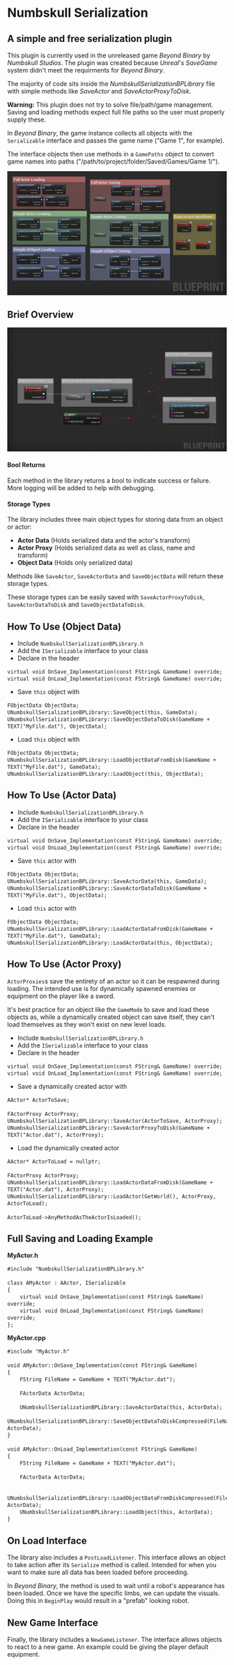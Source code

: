 # Numbskull Serialization
## A simple and free serialization plugin

This plugin is currently used in the unreleased game _Beyond Binary_ by _Numbskull Studios_. The plugin was created because _Unreal_'s _SaveGame_ system didn't meet the requirments for _Beyond Binary_.

The majority of code sits inside the _NumbskullSerializationBPLibrary_ file with simple methods like _SaveActor_ and _SaveActorProxyToDisk_.

**Warning:** This plugin does not try to solve file/path/game management. Saving and loading methods expect full file paths so the user must properly supply these.

In _Beyond Binary_, the game instance collects all objects with the `Serializable` interface and passes the game name ("Game 1", for example).

The interface objects then use methods in a `GamePaths` object to convert game names into paths ("/path/to/project/folder/Saved/Games/Game 1/").

![Features](Documentation/AllFeatures.png)

## Brief Overview

![Brief Overview](Documentation/SimpleSaving.png)

#### Bool Returns

Each method in the library returns a bool to indicate success or failure. More logging will be added to help with debugging.

#### Storage Types

The library includes three main object types for storing data from an object or actor:

- **Actor Data** (Holds serialized data and the actor's transform)
- **Actor Proxy** (Holds serialized data as well as class, name and transform)
- **Object Data** (Holds only serialized data)

Methods like `SaveActor`, `SaveActorData` and `SaveObjectData` will return these storage types.

These storage types can be easily saved with `SaveActorProxyToDisk`, `SaveActorDataToDisk` and `SaveObjectDataToDisk`.

## How To Use (Object Data)

- Include `NumbskullSerializationBPLibrary.h`
- Add the `ISerializable` interface to your class
- Declare in the header

```
virtual void OnSave_Implementation(const FString& GameName) override;
virtual void OnLoad_Implementation(const FString& GameName) override;
```
- Save `this` object with

```
FObjectData ObjectData;
UNumbskullSerializationBPLibrary::SaveObject(this, GameData);
UNumbskullSerializationBPLibrary::SaveObjectDataToDisk(GameName + TEXT("MyFile.dat"), ObjectData);
```

- Load `this` object with

```
FObjectData ObjectData;
UNumbskullSerializationBPLibrary::LoadObjectDataFromDisk(GameName + TEXT("MyFile.dat"), GameData);
UNumbskullSerializationBPLibrary::LoadObject(this, ObjectData);
```

## How To Use (Actor Data)

- Include `NumbskullSerializationBPLibrary.h`
- Add the `ISerializable` interface to your class
- Declare in the header

```
virtual void OnSave_Implementation(const FString& GameName) override;
virtual void OnLoad_Implementation(const FString& GameName) override;
```
- Save `this` actor with

```
FObjectData ObjectData;
UNumbskullSerializationBPLibrary::SaveActorData(this, GameData);
UNumbskullSerializationBPLibrary::SaveActorDataToDisk(GameName + TEXT("MyFile.dat"), ObjectData);
```

- Load `this` actor with

```
FObjectData ObjectData;
UNumbskullSerializationBPLibrary::LoadActorDataFromDisk(GameName + TEXT("MyFile.dat"), GameData);
UNumbskullSerializationBPLibrary::LoadActorData(this, ObjectData);
```

## How To Use (Actor Proxy)

`ActorProxies`s save the entirety of an actor so it can be respawned during loading.
The intended use is for dynamically spawned enemies or equipment on the player like a sword.

It's best practice for an object like the `GameMode` to save and load these objects as, while a dynamically created object can save itself, they can't load themselves as they won't exist on new level loads.

- Include `NumbskullSerializationBPLibrary.h`
- Add the `ISerializable` interface to your class
- Declare in the header

```
virtual void OnSave_Implementation(const FString& GameName) override;
virtual void OnLoad_Implementation(const FString& GameName) override;
```
- Save a dynamically created actor with

```
AActor* ActorToSave;

FActorProxy ActorProxy;
UNumbskullSerializationBPLibrary::SaveActor(ActorToSave, ActorProxy);
UNumbskullSerializationBPLibrary::SaveActorProxyToDisk(GameName + TEXT("Actor.dat"), ActorProxy);
```

- Load the dynamically created actor

```
AActor* ActorToLoad = nullptr;

FActorProxy ActorProxy;
UNumbskullSerializationBPLibrary::LoadActorDataFromDisk(GameName + TEXT("Actor.dat"), ActorProxy);
UNumbskullSerializationBPLibrary::LoadActor(GetWorld(), ActorProxy, ActorToLoad);

ActorToLoad->AnyMethodAsTheActorIsLoaded();
```

## Full Saving and Loading Example

**MyActor.h**

```
#include "NumbskullSerializationBPLibrary.h"

class AMyActor : AActor, ISerializable
{
	virtual void OnSave_Implementation(const FString& GameName) override;
	virtual void OnLoad_Implementation(const FString& GameName) override;
};
```

**MyActor.cpp**

```
#include "MyActor.h"

void AMyActor::OnSave_Implementation(const FString& GameName)
{
    FString FileName = GameName + TEXT("MyActor.dat");
    
    FActorData ActorData;
    
    UNumbskullSerializationBPLibrary::SaveActorData(this, ActorData);
    UNumbskullSerializationBPLibrary::SaveObjectDataToDiskCompressed(FileName, ActorData);
}

void AMyActor::OnLoad_Implementation(const FString& GameName)
{
    FString FileName = GameName + TEXT("MyActor.dat");
    
    FActorData ActorData;

    UNumbskullSerializationBPLibrary::LoadObjectDataFromDiskCompressed(FileName, ActorData);
    UNumbskullSerializationBPLibrary::LoadObject(this, ActorData);
}
```

## On Load Interface

The library also includes a `PostLoadListener`. This interface allows an object to take action after its `Serialize` method is called. Intended for when you want to make sure all data has been loaded before proceeding.

In _Beyond Binary_, the method is used to wait until a robot's appearance has been loaded. Once we have the specific limbs, we can update the visuals. Doing this in `BeginPlay` would result in a "prefab" looking robot.

## New Game Interface

Finally, the library includes a `NewGameListener`. The interface allows objects to react to a new game. An example could be giving the player default equipment.